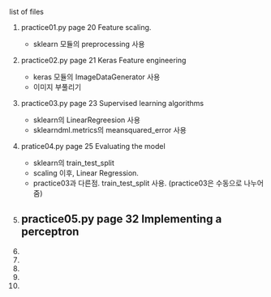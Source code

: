 list of files

1. practice01.py
  page 20
  Feature scaling. 
    - sklearn 모듈의 preprocessing 사용

2. practice02.py
  page 21
  Keras Feature engineering 
    - keras 모듈의 ImageDataGenerator 사용
    - 이미지 부풀리기
    
3. practice03.py
  page 23
  Supervised learning algorithms
     - sklearn의 LinearRegreesion 사용
     - sklearndml.metrics의 meansquared_error 사용

4. pratice04.py
  page 25
  Evaluating the model
    - sklearn의 train_test_split
    - scaling 이후, Linear Regression.
    - practice03과 다른점. train_test_split 사용. (practice03은 수동으로 나누어줌)

5. practice05.py
  page 32
  Implementing a perceptron
    - 

6.

7.

8.

9.

10.
